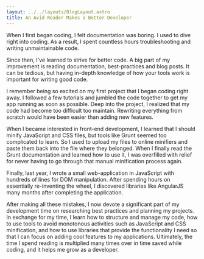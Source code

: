 ```yaml
---
layout: ../../layouts/BlogLayout.astro
title: An Avid Reader Makes a Better Developer
---
```


When I first began coding, I felt documentation was boring.
I used to dive right into coding. As a result, I spent countless hours troubleshooting and writing unmaintainable code.

Since then, I've learned to strive for better code. A big part of my improvement is reading documentation, best-practices and blog posts. It can be tedious, but having in-depth knowledge of how your tools work is important for writing good code.

I remember being so excited on my first project that I began coding right away. I followed a few tutorials and jumbled the code together to get my app running as soon as possible. Deep into the project, I realized that my code had become too difficult too maintain. Rewriting everything from scratch would have been easier than adding new features.

<!-- Start here -->

When I became interested in front-end development, I learned that I should minify JavaScript and CSS files, but tools like Grunt seemed too complicated to learn. So I used to upload my files to online minifiers and paste them back into the file where they belonged. When I finally read the Grunt documentation and learned how to use it, I was overfilled with relief for never having to go through that manual minification process again.

Finally, last year, I wrote a small web-application in JavaScript with hundreds of lines for DOM manipulation. After spending hours on essentially re-inventing the wheel, I discovered libraries like AngularJS many months after completing the application.

After making all these mistakes, I now devote a significant part of my development time on researching best practices and planning my projects. In exchange for my time, I learn how to structure and manage my code, how to use tools to avoid monotonous activities such as JavaScript and CSS minification, and how to use libraries that provide the functionality I need so that I can focus on adding cool features to my applications. Ultimately, the time I spend reading is multiplied many times over in time saved while coding, and it helps me grow as a developer.
